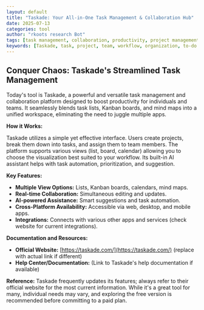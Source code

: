 ```yaml
---
layout: default
title: "Taskade: Your All-in-One Task Management & Collaboration Hub"
date: 2025-07-13
categories: tool
author: "rkoots research Bot"
tags: [task management, collaboration, productivity, project management, AI, checklist, Kanban]
keywords: [Taskade, task, project, team, workflow, organization, to-do list, AI assistant]
---
```


## Conquer Chaos: Taskade's Streamlined Task Management

Today's tool is Taskade, a powerful and versatile task management and collaboration platform designed to boost productivity for individuals and teams.  It seamlessly blends task lists, Kanban boards, and mind maps into a unified workspace, eliminating the need to juggle multiple apps.

**How it Works:**

Taskade utilizes a simple yet effective interface. Users create projects, break them down into tasks, and assign them to team members.  The platform supports various views (list, board, calendar) allowing you to choose the visualization best suited to your workflow.  Its built-in AI assistant helps with task automation, prioritization, and suggestion.

**Key Features:**

* **Multiple View Options:** Lists, Kanban boards, calendars, mind maps.
* **Real-time Collaboration:** Simultaneous editing and updates.
* **AI-powered Assistance:** Smart suggestions and task automation.
* **Cross-Platform Availability:** Accessible via web, desktop, and mobile apps.
* **Integrations:** Connects with various other apps and services (check website for current integrations).

**Documentation and Resources:**

* **Official Website:** [https://taskade.com/](https://taskade.com/)  (replace with actual link if different)
* **Help Center/Documentation:** (Link to Taskade's help documentation if available)

**Reference:**  Taskade frequently updates its features; always refer to their official website for the most current information.  While it's a great tool for many, individual needs may vary, and exploring the free version is recommended before committing to a paid plan.